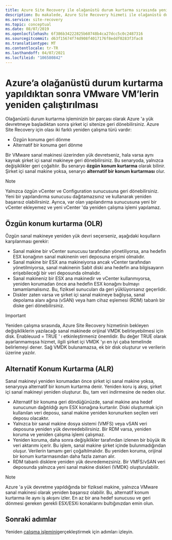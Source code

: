 ```yaml
---
title: Azure Site Recovery ile olağanüstü durum kurtarma sırasında yeniden çalışma | Microsoft Docs
description: Bu makalede, Azure Site Recovery hizmeti ile olağanüstü durum kurtarma sırasında şirket içi duruma geri dönirken dikkate alınacak farklı çalışma ve uyarılarla ilgili bir genel bakış sunulmaktadır.
ms.service: site-recovery
ms.topic: conceptual
ms.date: 08/07/2019
ms.openlocfilehash: 6f386b34222825b60748b4ca27dcc5c0c2487316
ms.sourcegitcommit: d63f15674f74d908f4017176f8eddf0283f3fac8
ms.translationtype: MT
ms.contentlocale: tr-TR
ms.lasthandoff: 04/07/2021
ms.locfileid: "106580842"
---
```

# <a name="failback-of-vmware-vms-after-disaster-recovery-to-azure"></a>Azure’a olağanüstü durum kurtarma yapıldıktan sonra VMware VM’lerin yeniden çalıştırılması

Olağanüstü durum kurtarma işleminizin bir parçası olarak Azure 'a yük devretmeye başladıktan sonra şirket içi sitenize geri dönebilirsiniz. Azure Site Recovery için olası iki farklı yeniden çalışma türü vardır: 

- Özgün konuma geri dönme 
- Alternatif bir konuma geri dönme

Bir VMware sanal makinesi üzerinden yük devretseniz, hala varsa aynı kaynak şirket içi sanal makineye geri dönebilirsiniz. Bu senaryoda, yalnızca değişiklikler geri çoğaltılır. Bu senaryo **özgün konum kurtarma** olarak bilinir. Şirket içi sanal makine yoksa, senaryo **alternatif bir konum kurtarması** olur.

> [!NOTE]
> Yalnızca özgün vCenter ve Configuration sunucusuna geri dönebilirsiniz. Yeni bir yapılandırma sunucusu dağıtamazsınız ve kullanarak yeniden başarısız olabilirsiniz. Ayrıca, var olan yapılandırma sunucusuna yeni bir vCenter ekleyemez ve yeni vCenter 'da yeniden çalışma işlemi yapılamaz.

## <a name="original-location-recovery-olr"></a>Özgün konum kurtarma (OLR)
Özgün sanal makineye yeniden yük devri seçerseniz, aşağıdaki koşulların karşılanması gerekir:

* Sanal makine bir vCenter sunucusu tarafından yönetiliyorsa, ana hedefin ESX konağının sanal makinenin veri deposuna erişimi olmalıdır.
* Sanal makine bir ESX ana makineiyorsa ancak vCenter tarafından yönetilmiyorsa, sanal makinenin Sabit diski ana hedefin ana bilgisayarın erişebileceği bir veri deposunda olmalıdır.
* Sanal makineniz bir ESX ana makinedir ve vCenter kullanmıyorsa, yeniden korumadan önce ana hedefin ESX konağını bulmayı tamamlamalısınız. Bu, fiziksel sunucuları da geri yüklüyorsanız geçerlidir.
* Diskler zaten varsa ve şirket içi sanal makineye bağlıysa, sanal depolama alanı ağına (vSAN) veya ham cihaz eşlemesi (RDM) tabanlı bir diske geri dönebilirsiniz.

> [!IMPORTANT]
> Yeniden çalışma sırasında, Azure Site Recovery hizmetinin bekleyen değişikliklerin yazılacağı sanal makinede orijinal VMDK belirleyebilmesi için disk. Enableuuıd = TRUE ' ı etkinleştirmeniz önemlidir. Bu değer TRUE olarak ayarlanmamışsa hizmet, ilgili şirket içi VMDK 'yı en iyi çaba temelinde belirlemeyi dener. Sağ VMDK bulunamazsa, ek bir disk oluşturur ve verilerin üzerine yazılır.

## <a name="alternate-location-recovery-alr"></a>Alternatif Konum Kurtarma (ALR)
Sanal makineyi yeniden korumadan önce şirket içi sanal makine yoksa, senaryoya alternatif bir konum kurtarma denir. Yeniden koru iş akışı, şirket içi sanal makineyi yeniden oluşturur. Bu, tam veri indirmesine de neden olur.

* Alternatif bir konuma geri döndüğünüzde, sanal makine ana hedef sunucunun dağıtıldığı aynı ESX konağına kurtarılır. Diski oluşturmak için kullanılan veri deposu, sanal makine yeniden korunurken seçilen veri deposu olacaktır.
* Yalnızca bir sanal makine dosya sistemi (VMFS) veya vSAN veri deposuna yeniden yük devreedebilirsiniz. Bir RDM varsa, yeniden koruma ve yeniden çalışma işlemi çalışmaz.
* Yeniden koruma, daha sonra değişiklikler tarafından izlenen bir büyük ilk veri aktarımı içerir. Bu işlem, sanal makine şirket içinde bulunmadığından oluşur. Verilerin tamamı geri çoğaltılmalıdır. Bu yeniden koruma, orijinal bir konum kurtarmasından daha fazla zaman alır.
* RDM tabanlı disklere yeniden yük devredemezsiniz. Bir VMFS/vSAN veri deposunda yalnızca yeni sanal makine diskleri (VMDK) oluşturulabilir.

> [!NOTE]
> Azure 'a yük devretme yapıldığında bir fiziksel makine, yalnızca VMware sanal makinesi olarak yeniden başarısız olabilir. Bu, alternatif konum kurtarma ile aynı iş akışını izler. En az bir ana hedef sunucusu ve geri dönmesi gereken gerekli ESX/ESXi konaklarını bultığınızdan emin olun.

## <a name="next-steps"></a>Sonraki adımlar

Yeniden [çalışma işlemini](vmware-azure-failback.md)gerçekleştirmek için adımları izleyin.

